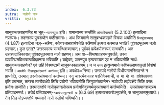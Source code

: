 ```yaml
---
index:  6.3.73
sutra:  नलोपो नञः
vritti:  nyasa
---
```


सानुबन्धकग्रहणमिह मा भूत्--`पामनपुत्रः` इति। पामान्यस्य सन्तीति `लोमादिपामादि` (5.2.100) इत्यादिना नप्रत्ययः। तदन्तस्य पुत्रशब्देन षष्ठीसमासः। अथ क्रियमाणे सानुबन्धकग्रहणे स्त्रिया अयमिति `स्त्रिपुंसाभ्याम्` (4.1.87) इत्यादिना नञ्--स्त्रैणः, स्त्रैणश्चासावर्थश्चेति स्त्रैणार्थं इत्यत्र कस्मान्न भवति? पूर्वपदभूतस्य नञो ग्रहणात्। कुत एतत्? उत्तरपदस्य सम्बन्धिशब्दत्वात्। पूर्वपदं ह्यपेक्ष्योत्तरपदं सम्भवति। अत उत्तरपदाधिकारात् पूर्वपदभूतस्यात्र नञो ग्रहणम्। अथ वा--विभाषाग्रहणमनुवर्त्तते, तस्य व्यवस्थितविभाषात्वविज्ञानान्न भविष्यति। यद्येवम्, पामनपुत्र इत्यत्राप्यत एव न भविष्यतीति नार्थः सानुबन्धकग्रहणेन? एवं तर्हि विस्पष्टार्थं सानुबन्धकग्रहणम्। न च `नस्य` इत्युच्यमाने कश्चिल्लाघवकृतो विशेषो भवति।
`अवक्षेपे तिङ्युपसंख्यानं कर्त्तव्यम्` इति। अवक्षेपः=निन्दा। उत्तरपदे नलोपो विधीयमानस्तिङन्ते न प्राप्नोति, तस्मात् तस्योपसंख्यानां कर्त्तव्यम्। ननु चास्त्येवाकारः परतिषेधवाची, `अ मा नो नाः प्रतिषेधवचनाः` इति वचनात्, ततश्च तस्यैवाक्षेपे तिङि प्रयोगो भविष्यतीति किमुपसंख्यानेन? नञोऽपि तर्ह्यवक्षेपे तिङि परतः प्रयोगः प्राप्नोति। तस्मादवक्षेपे नञोकृतनलोपस्य प्रयोगनिवुत्त्यर्थमुपसंख्यानं कर्त्तव्यमिति। उपसंख्यानशब्दस्य प्रतिपादनमर्थः। तत्रेदं प्रतिपादनम्--`वाचंयमपुरन्दरौ च` (6.3.69) इत्यतश्चकरोऽनुवर्त्तते, स चानुक्तसमुच्यार्थः। तेन तिङन्तेऽप्यवक्षेपे गम्यमाने नञो नलोपो भविष्यति।।

